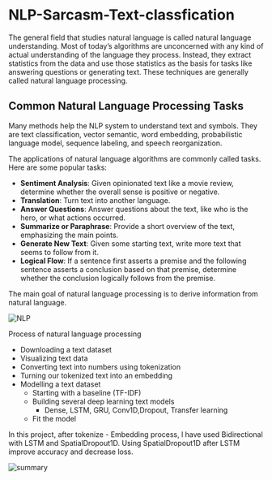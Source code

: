 # NLP-Sarcasm-Text-classfication

The general field that studies natural language is called natural language understanding. Most of today’s algorithms are unconcerned with any kind of actual understanding of the language they process. Instead, they extract statistics from the data and use those statistics as the basis for tasks like answering questions or
generating text. These techniques are generally called natural language processing.

## Common Natural Language Processing Tasks

Many methods help the NLP system to understand text and symbols. They are text classification, vector semantic, word embedding, probabilistic language model, sequence labeling, and speech reorganization.

The applications of natural language algorithms are commonly called tasks. Here are some popular tasks:

 * **Sentiment Analysis**: Given opinionated text like a movie review, determine whether the overall sense is positive or negative.
 * **Translation**: Turn text into another language.
 * **Answer Questions**: Answer questions about the text, like who is the hero, or what actions occurred.
 * **Summarize or Paraphrase**: Provide a short overview of the text, emphasizing the main points.
 * **Generate New Text**: Given some starting text, write more text that seems to follow from it.
 * **Logical Flow**: If a sentence first asserts a premise and the following sentence asserts a conclusion based on that premise, determine whether the conclusion logically follows from the premise.

The main goal of natural language processing is to derive information from natural language.

![NLP](https://user-images.githubusercontent.com/62169942/167230648-eb9c8a50-8c99-4fe8-882c-44ed093bd82b.png)

Process of natural language processing

* Downloading a text dataset
* Visualizing text data
* Converting text into numbers using tokenization
* Turning our tokenized text into an embedding
* Modelling a text dataset
  * Starting with a baseline (TF-IDF)
  * Building several deep learning text models
    * Dense, LSTM, GRU, Conv1D,Dropout, Transfer learning
  * Fit the model

In this project, after tokenize - Embedding process, l have used Bidirectional with LSTM and SpatialDropout1D. Using SpatialDropout1D after LSTM improve accuracy and decrease loss.

![summary](https://user-images.githubusercontent.com/62169942/167265537-cf1d46fe-da4c-406e-a716-fab97c79aecb.png)

